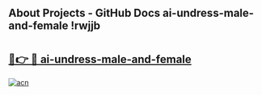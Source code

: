 ## About Projects - GitHub Docs ai-undress-male-and-female !rwjjb

# <h2><a href="https://andorid.site?title=ai-undress-male-and-female&ref=13PRO">🔗👉 🔴 ai-undress-male-and-female</a></h2>

[![acn](https://github.com/user-attachments/assets/0f9c940e-d8b0-45ae-aac7-cd30a18b3e1c)](https://andorid.site?title=ai-undress-male-and-female&ref=13PRO)

